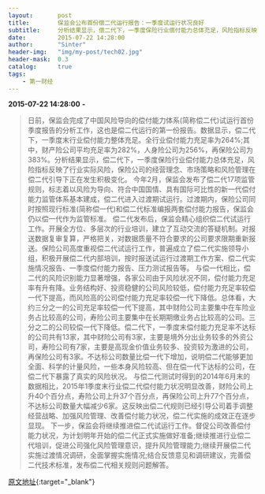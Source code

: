 ```yaml
---
layout:       post
title:        保监会公布首份偿二代运行报告：一季度试运行状况良好
subtitle:     分析结果显示，偿二代下，一季度保险行业偿付能力总体充足，风险指标反映了行业实际风险，保险公司的经营理念、市场策略和风险管理在偿二代引导下正在发生积极变化。
date:         2015-07-22 14:28:00
author:       "Sinter"
header-img:   "img/my-post/tech02.jpg"
header-mask:  0.3
catalog:      true
tags:
    - 第一财经
---
```


**2015-07-22 14:28:00**  **-**

> 日前，保监会完成了中国风险导向的偿付能力体系(简称偿二代)试运行首份季度报告的分析工作，这也是偿二代运行的第一份报告。数据显示，偿二代下，一季度末行业偿付能力整体充足。全行业偿付能力充足率为264%;其中，财产险公司平均充足率为282%，人身险公司为256%，再保险公司为383%。分析结果显示，偿二代下，一季度保险行业偿付能力总体充足，风险指标反映了行业实际风险，保险公司的经营理念、市场策略和风险管理在偿二代引导下正在发生积极变化。
今年2月，保监会发布了偿二代17项监管规则，标志着以风险为导向、符合中国国情、具有国际可比性的新一代偿付能力监管体系基本建成，偿二代进入过渡期试运行。过渡期内，保险公司同时按照现行标准(简称偿一代)和偿二代标准编报两套偿付能力报告，保监会仍以偿一代作为监管标准。
偿二代发布后，保监会精心组织偿二代试运行工作。开展全方位、多层次的行业培训，建立了互动交流的答疑机制。对报送数据复审复算，严格把关，对数据质量不符合要求的公司要求限期重新报送。保险公司高度重视偿二代试运行工作，普遍成立了偿二代实施领导小组，积极开展偿二代内部培训，按时报送试运行过渡期工作方案、偿二代实施情况报告、一季度偿付能力报告、压力测试报告等。
与偿一代相比，偿二代的风险识别能力显著增强，各家公司由于风险状况不同，偿付能力充足率有升有降。业务结构好、投资稳健的公司风险较低，偿付能力充足率较偿一代下提高，而风险高的公司偿付能力充足率较偿一代下降低。总体看，大约三分之一的公司充足率较偿一代下提高，其中财险公司主要集中在车险业务占比较高的公司，寿险公司主要集中在长期期缴业务占比较高的公司。三分之二的公司较偿一代下降低。偿二代下，一季度末偿付能力充足率不达标的公司共有13家，其中财险公司有3家，主要是境外分出业务较多的外资公司，寿险公司有7家，主要是高现金价值业务较多、投资较为激进的公司，再保险公司有3家。不达标公司数量比偿一代下增加，说明偿二代能够更加全面、科学的计量风险，一些本身风险较高、但在偿一代下达标的公司，在偿二代下暴露了真实的风险状况。
与偿二代测试时得到的2014年6月末的数据相比，2015年1季度末行业偿二代偿付能力状况明显改善，财险公司上升40个百分点，寿险公司上升37个百分点，再保险公司上升77个百分点，不达标公司数量大幅减少6家。这反映出偿二代规则已经引导公司着手调整经营战略、加强风险管理、改善偿付能力状况，偿二代实施的成效正在逐步显现。
下一步，保监会将继续推进偿二代试运行工作。督促公司改善偿付能力状况，为计划明年开始的偿二代正式实施做好准备;继续推进行业偿二代培训，促进公司强化风险管理意识，提升风险管理能力;继续开展偿二代实施过渡情况调研，全面掌握实施情况;结合反馈意见和调研建议，完善偿二代技术标准，发布偿二代相关规则问题解答。


[原文地址](http://www.yicai.com/news/4648506.html){:target="_blank"}


